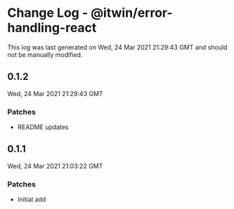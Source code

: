 # Change Log - @itwin/error-handling-react

This log was last generated on Wed, 24 Mar 2021 21:29:43 GMT and should not be manually modified.

## 0.1.2
Wed, 24 Mar 2021 21:29:43 GMT

### Patches

- README updates

## 0.1.1
Wed, 24 Mar 2021 21:03:22 GMT

### Patches

- Initial add

